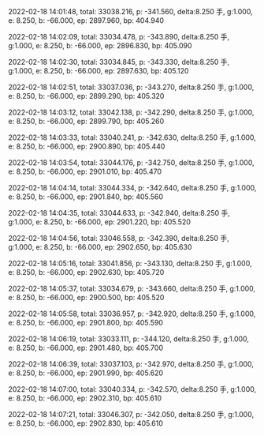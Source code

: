 2022-02-18 14:01:48, total: 33038.216, p: -341.560, delta:8.250 手, g:1.000, e: 8.250, b: -66.000, ep: 2897.960, bp: 404.940

2022-02-18 14:02:09, total: 33034.478, p: -343.890, delta:8.250 手, g:1.000, e: 8.250, b: -66.000, ep: 2896.830, bp: 405.090

2022-02-18 14:02:30, total: 33034.845, p: -343.330, delta:8.250 手, g:1.000, e: 8.250, b: -66.000, ep: 2897.630, bp: 405.120

2022-02-18 14:02:51, total: 33037.036, p: -343.270, delta:8.250 手, g:1.000, e: 8.250, b: -66.000, ep: 2899.290, bp: 405.320

2022-02-18 14:03:12, total: 33042.138, p: -342.290, delta:8.250 手, g:1.000, e: 8.250, b: -66.000, ep: 2899.790, bp: 405.260

2022-02-18 14:03:33, total: 33040.241, p: -342.630, delta:8.250 手, g:1.000, e: 8.250, b: -66.000, ep: 2900.890, bp: 405.440

2022-02-18 14:03:54, total: 33044.176, p: -342.750, delta:8.250 手, g:1.000, e: 8.250, b: -66.000, ep: 2901.010, bp: 405.470

2022-02-18 14:04:14, total: 33044.334, p: -342.640, delta:8.250 手, g:1.000, e: 8.250, b: -66.000, ep: 2901.840, bp: 405.560

2022-02-18 14:04:35, total: 33044.633, p: -342.940, delta:8.250 手, g:1.000, e: 8.250, b: -66.000, ep: 2901.220, bp: 405.520

2022-02-18 14:04:56, total: 33046.558, p: -342.390, delta:8.250 手, g:1.000, e: 8.250, b: -66.000, ep: 2902.650, bp: 405.630

2022-02-18 14:05:16, total: 33041.856, p: -343.130, delta:8.250 手, g:1.000, e: 8.250, b: -66.000, ep: 2902.630, bp: 405.720

2022-02-18 14:05:37, total: 33034.679, p: -343.660, delta:8.250 手, g:1.000, e: 8.250, b: -66.000, ep: 2900.500, bp: 405.520

2022-02-18 14:05:58, total: 33036.957, p: -342.920, delta:8.250 手, g:1.000, e: 8.250, b: -66.000, ep: 2901.800, bp: 405.590

2022-02-18 14:06:19, total: 33033.111, p: -344.120, delta:8.250 手, g:1.000, e: 8.250, b: -66.000, ep: 2901.480, bp: 405.700

2022-02-18 14:06:39, total: 33037.103, p: -342.970, delta:8.250 手, g:1.000, e: 8.250, b: -66.000, ep: 2901.990, bp: 405.620

2022-02-18 14:07:00, total: 33040.334, p: -342.570, delta:8.250 手, g:1.000, e: 8.250, b: -66.000, ep: 2902.310, bp: 405.610

2022-02-18 14:07:21, total: 33046.307, p: -342.050, delta:8.250 手, g:1.000, e: 8.250, b: -66.000, ep: 2902.830, bp: 405.610